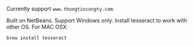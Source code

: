 Currently support `www.thongtincongty.com`.

Built on NetBeans. Support Windows only. Install tesseract to work with other OS. For MAC OSX:
```
brew install tesseract
``` 
